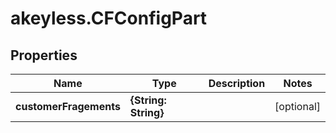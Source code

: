 # akeyless.CFConfigPart

## Properties

Name | Type | Description | Notes
------------ | ------------- | ------------- | -------------
**customerFragements** | **{String: String}** |  | [optional] 


